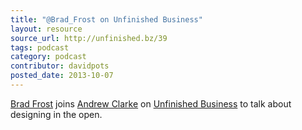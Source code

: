 ```yaml
---
title: "@Brad_Frost on Unfinished Business"
layout: resource
source_url: http://unfinished.bz/39
tags: podcast
category: podcast
contributor: davidpots
posted_date: 2013-10-07
---
```


[Brad Frost](http://www.twitter.com/brad_frost) joins [Andrew Clarke](http://www.twitter.com/malarkey) on [Unfinished Business](http://www.twitter.com/unfinishedbz) to talk about designing in the open.
